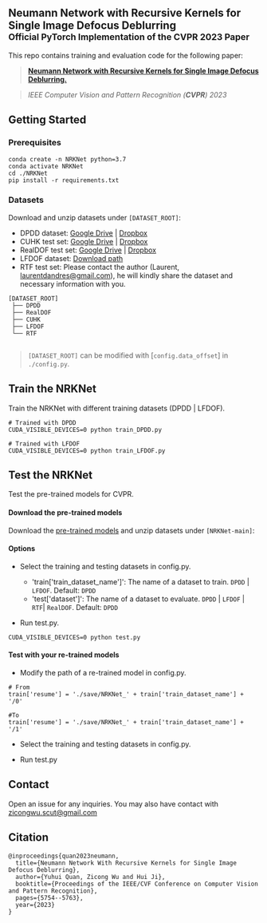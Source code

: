 ## Neumann Network with Recursive Kernels for Single Image Defocus Deblurring<br><sub>Official PyTorch Implementation of the CVPR 2023 Paper</sub><br><sub>
This repo contains training and evaluation code for the following paper:

> [**Neumann Network with Recursive Kernels for Single Image Defocus Deblurring.**](https://openaccess.thecvf.com/content/CVPR2023/html/Quan_Neumann_Network_With_Recursive_Kernels_for_Single_Image_Defocus_Deblurring_CVPR_2023_paper.html)

> *IEEE Computer Vision and Pattern Recognition (**CVPR**) 2023*


## Getting Started
### Prerequisites

```shell
conda create -n NRKNet python=3.7
conda activate NRKNet
cd ./NRKNet
pip install -r requirements.txt
```


###  Datasets
Download and unzip datasets under `[DATASET_ROOT]`:
* DPDD dataset: [Google Drive](https://drive.google.com/open?id=1Mq7WtYMo9mRsJ6I6ccXdY1JJQvwBuMuQ&authuser=codeslake%40gmail.com&usp=drive_fs) | [Dropbox](https://www.dropbox.com/s/w9urn5m4mzllrwu/DPDD.zip?dl=1)
* CUHK test set: [Google Drive](https://drive.google.com/open?id=1Mol1GV-1NNoSX-BCRTE09Sins8LMVRyl&authuser=codeslake%40gmail.com&usp=drive_fs) | [Dropbox](https://www.dropbox.com/s/zxjhzuxsxh4v0cv/CUHK.zip?dl=1)
* RealDOF test set: [Google Drive](https://drive.google.com/open?id=1MyizebyGPzK-VeV1pKVf7OTDl_3GmkdQ&authuser=codeslake%40gmail.com&usp=drive_fs) | [Dropbox](https://www.dropbox.com/s/arox1aixvg67fw5/RealDOF.zip?dl=1)
* LFDOF dataset: [Download path](https://sweb.cityu.edu.hk/miullam/AIFNET/dataset/LFDOF.zip)
* RTF test set: Please contact the author (Laurent, laurentdandres@gmail.com), he will kindly share the dataset and necessary information with you.
```
[DATASET_ROOT]
 ├── DPDD
 ├── RealDOF
 ├── CUHK
 ├── LFDOF
 └── RTF
 
```
> `[DATASET_ROOT]` can be modified with [`config.data_offset`] in `./config.py`.

## Train the NRKNet

Train the NRKNet with different training datasets (DPDD | LFDOF).
```shell
# Trained with DPDD
CUDA_VISIBLE_DEVICES=0 python train_DPDD.py

# Trained with LFDOF
CUDA_VISIBLE_DEVICES=0 python train_LFDOF.py
```
## Test the NRKNet
Test the pre-trained models for CVPR.

#### Download the pre-trained models
Download the [pre-trained models](https://www.dropbox.com/scl/fo/g3c7wr6kat1y1k6ga58xz/AH2nNG0PIr3hcj1BkgMCjQI?rlkey=ky8i6ih4cg6nn7mlse0l0pawa&dl=0) and unzip datasets under `[NRKNet-main]`:

#### Options
* Select the training and testing datasets in config.py. 
  * 'train['train_dataset_name']':  The name of a dataset to train. `DPDD` | `LFDOF`. Default: `DPDD`
  * 'test['dataset']':  The name of a dataset to evaluate. `DPDD` | `LFDOF` | `RTF`| `RealDOF`. Default: `DPDD`
   
* Run test.py. 
```shell
CUDA_VISIBLE_DEVICES=0 python test.py
```

#### Test with your re-trained models
* Modify the path of a re-trained model in config.py.

```shell
# From
train['resume'] = './save/NRKNet_' + train['train_dataset_name'] + '/0'

#To
train['resume'] = './save/NRKNet_' + train['train_dataset_name'] + '/1'
```

* Select the training and testing datasets in config.py.

* Run test.py

## Contact
Open an issue for any inquiries.
You may also have contact with [zicongwu.scut@gmail.com](zicongwu.scut@gmail.com)

## Citation

```
@inproceedings{quan2023neumann,
  title={Neumann Network With Recursive Kernels for Single Image Defocus Deblurring},
  author={Yuhui Quan, Zicong Wu and Hui Ji},
  booktitle={Proceedings of the IEEE/CVF Conference on Computer Vision and Pattern Recognition},
  pages={5754--5763},
  year={2023}
}
```
